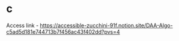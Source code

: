 # c

Access link - https://accessible-zucchini-91f.notion.site/DAA-Algo-c5ad5d181e744713b7f456ac43f402dd?pvs=4
